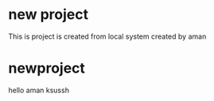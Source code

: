 #  new project

This is project is created from local system
created by aman
# newproject
hello aman ksussh

